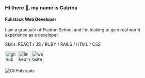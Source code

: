 ### Hi there 👋, my name is Catrina
#### Fullstack Web Developer

I am a graduate of Flatiron School and I'm looking to gain real world experience as a developer. 

Skills:  REACT / JS / RUBY / RAILS / HTML / CSS



[<img src='https://cdn.jsdelivr.net/npm/simple-icons@3.0.1/icons/github.svg' alt='github' height='40'>](https://github.com/catfriday)  [<img src='https://cdn.jsdelivr.net/npm/simple-icons@3.0.1/icons/linkedin.svg' alt='linkedin' height='40'>](https://www.linkedin.com/in/catrina-friday/)  [<img src='https://cdn.jsdelivr.net/npm/simple-icons@3.0.1/icons/icloud.svg' alt='website' height='40'>](https://catfriday.github.io/web-bio/)  

![GitHub stats](https://github-readme-stats.vercel.app/api?username=catfriday&show_icons=true)  


